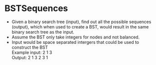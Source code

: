 # BSTSequences
- Given a binary search tree (input), find out all the possible sequences (output), which when used to create a BST, would result in the same binary search tree as the input. 
- Assume the BST only take integers for nodes and not balanced. 
- Input would be space separated intergers that could be used to construct the BST  
Example 
input:
2 1 3  
Output: 
2 1 3
2 3 1

